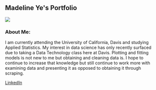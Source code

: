 ## Madeline Ye's Portfolio
![](/Users/madelineye/Downloads/github.jpg)

### About Me: 
I am currently attending the University of California, Davis and studying Applied Statistics. My interest in data science has only recently surfaced due to taking a Data Technology class here at Davis. Plotting and fitting models is not new to me but obtaining and cleaning data is. I hope to continue to increase that knowledge but still continue to work more with examining data and presenting it as opposed to obtaining it through scraping.

[LinkedIn](linkedin.com/in/madeline-ye-25283727)
